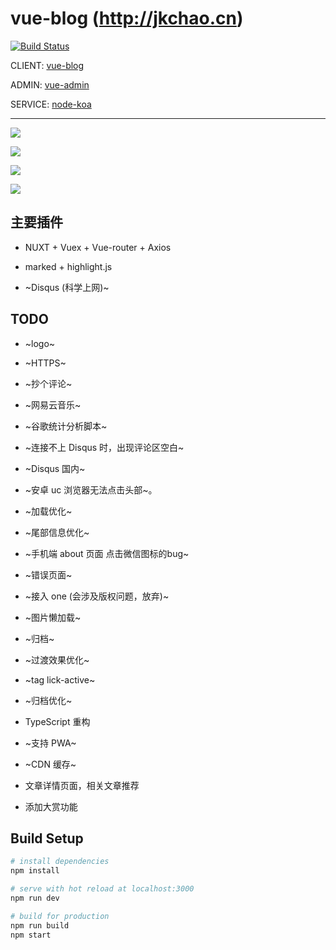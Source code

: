 # vue-blog (http://jkchao.cn)

[![Build Status](https://travis-ci.org/jkchao/blog-front.svg?branch=v2.0)](https://travis-ci.org/jkchao/blog-front)

CLIENT: [vue-blog](https://github.com/jkchao/vue-blog)

ADMIN: [vue-admin](https://github.com/jkchao/vue-admin)

SERVICE: [node-koa](https://github.com/jkchao/node-koa)

---

![](https://static.jkchao.cn/f3.png)

![](https://static.jkchao.cnf1.png)

![](https://static.jkchao.cnf4.png)

![](https://static.jkchao.cnf2.png)



## 主要插件

 - NUXT + Vuex + Vue-router + Axios

 - marked + highlight.js
 
 - ~Disqus (科学上网)~

 
## TODO

- ~logo~

- ~HTTPS~

- ~抄个评论~

- ~网易云音乐~

- ~谷歌统计分析脚本~

- ~连接不上 Disqus 时，出现评论区空白~

- ~Disqus 国内~

- ~安卓 uc 浏览器无法点击头部~。

- ~加载优化~

- ~尾部信息优化~

- ~手机端 about 页面 点击微信图标的bug~

- ~错误页面~

- ~接入 one (会涉及版权问题，放弃)~

- ~图片懒加载~

- ~归档~

- ~过渡效果优化~

- ~tag lick-active~

- ~归档优化~

- TypeScript 重构

- ~支持 PWA~

- ~CDN 缓存~

- 文章详情页面，相关文章推荐

- 添加大赏功能

## Build Setup

``` bash
# install dependencies
npm install

# serve with hot reload at localhost:3000
npm run dev

# build for production
npm run build
npm start

```



